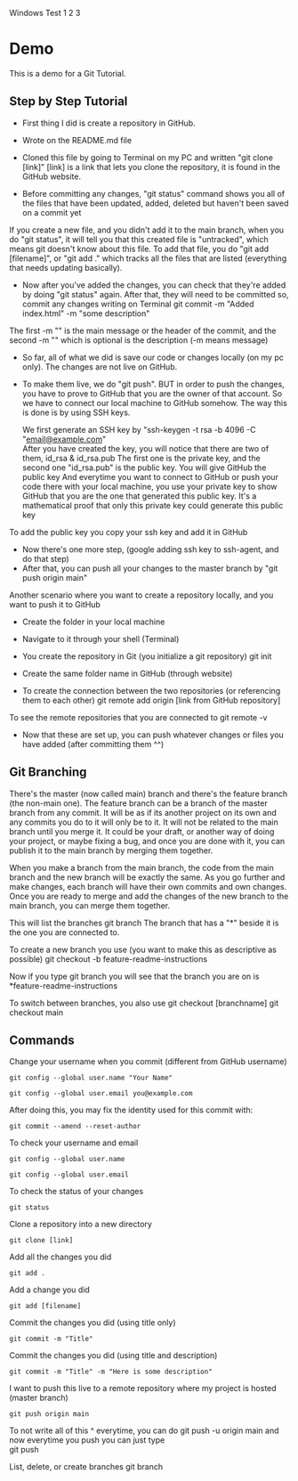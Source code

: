 Windows Test 1 2 3

# Demo

This is a demo for a Git Tutorial.

## Step by Step Tutorial

- First thing I did is create a repository in GitHub. 
- Wrote on the README.md file
- Cloned this file by going to Terminal on my PC and written "git clone [link]"
[link] is a link that lets you clone the repository, it is found in the GitHub website.

- Before committing any changes, "git status" command shows you all of the files that have been updated, added, deleted but haven't been saved on a commit yet

If you create a new file, and you didn't add it to the main branch, when you do "git status", it will tell you that this created file is "untracked", which means git doesn't know about this file. To add that file, you do "git add [filename]", or "git add ." which tracks all the files that are listed (everything that needs updating basically).

- Now after you've added the changes, you can check that they're added by doing "git status" again. After that, they will need to be committed so, commit any changes writing on Terminal git commit -m "Added index.html" -m "some description"

The first -m "" is the main message or the header of the commit, and the second -m "" which is optional is the description (-m means message)

- So far, all of what we did is save our code or changes locally (on my pc only). The changes are not live on GitHub. 
- To make them live, we do "git push". BUT in order to push the changes, you have to prove to GitHub that you are the owner of that account. So we have to connect our local machine to GitHub somehow. The way this is done is by using SSH keys.

    We first generate an SSH key by "ssh-keygen -t rsa -b 4096 -C "email@example.com"   
    After you have created the key, you will notice that there are two of them, id_rsa & id_rsa.pub 
    The first one is the private key, and the second one "id_rsa.pub" is the public key. You will give GitHub the public key
    And everytime you want to connect to GitHub or push your code there with your local machine, you use your private key to show GitHub that you are the one that generated this public key. 
    It's a mathematical proof that only this private key could generate this public key

To add the public key you copy your ssh key and add it in GitHub

- Now there's one more step, (google adding ssh key to ssh-agent, and do that step)
- After that, you can push all your changes to the master branch by "git push origin main" 

Another scenario where you want to create a repository locally, and you want to push it to GitHub

- Create the folder in your local machine
- Navigate to it through your shell (Terminal)
- You create the repository in Git (you initialize a git repository)
    git init

- Create the same folder name in GitHub (through website)
- To create the connection between the two repositories (or referencing them to each other)
    git remote add origin [link from GitHub repository]

To see the remote repositories that you are connected to 
    git remote -v

- Now that these are set up, you can push whatever changes or files you have added (after committing them ^^)

## Git Branching

There's the master (now called main) branch and there's the feature branch (the non-main one). The feature branch can be a branch of the master branch from any commit. It will be as if its another project on its own and any commits you do to it will only be to it. It will not be related to the main branch until you merge it. It could be your draft, or another way of doing your project, or maybe fixing a bug, and once you are done with it, you can publish it to the main branch by merging them together.

When you make a branch from the main branch, the code from the main branch and the new branch will be exactly the same. As you go further and make changes, each branch will have their own commits and own changes. Once you are ready to merge and add the changes of the new branch to the main branch, you can merge them together.

This will list the branches 
    git branch
The branch that has a "*" beside it is the one you are connected to.

To create a new branch you use (you want to make this as descriptive as possible)
    git checkout -b feature-readme-instructions

Now if you type
    git branch
you will see that the branch you are on is *feature-readme-instructions

To switch between branches, you also use
    git checkout [branchname]
    git checkout main


## Commands

Change your username when you commit (different from GitHub username)

    git config --global user.name "Your Name"

    git config --global user.email you@example.com

After doing this, you may fix the identity used for this commit with:

    git commit --amend --reset-author

To check your username and email 

    git config --global user.name

    git config --global user.email

To check the status of your changes

    git status

Clone a repository into a new directory

    git clone [link]

Add all the changes you did

    git add .

Add a change you did

    git add [filename]

Commit the changes you did (using title only)

    git commit -m "Title"

Commit the changes you did (using title and description)

    git commit -m "Title" -m "Here is some description"

I want to push this live to a remote repository where my project is hosted (master branch)

    git push origin main

To not write all of this ^ everytime, you can do 
    git push -u origin main
and now everytime you push you can just type   
    git push

List, delete, or create branches
    git branch

